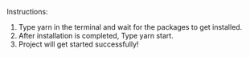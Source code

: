 Instructions:

1. Type yarn in the terminal and wait for the packages to get installed.
2. After installation is completed, Type yarn start.
3. Project will get started successfully!

